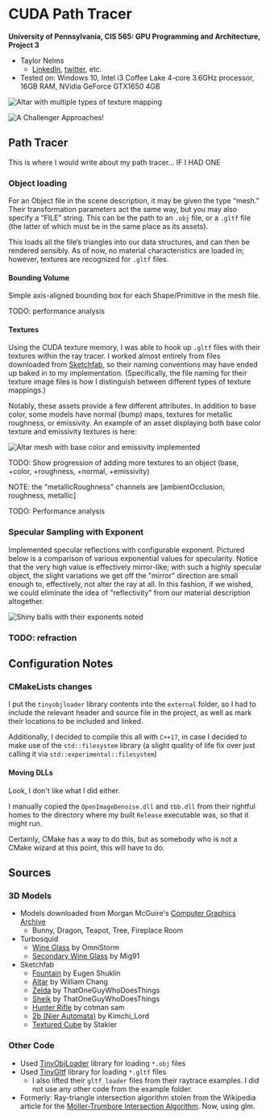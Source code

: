 CUDA Path Tracer
================

**University of Pennsylvania, CIS 565: GPU Programming and Architecture, Project 3**

* Taylor Nelms
  * [LinkedIn](https://www.linkedin.com/in/taylor-k-7b2110191/), [twitter](https://twitter.com/nelms_taylor), etc.
* Tested on: Windows 10, Intel i3 Coffee Lake 4-core 3.6GHz processor, 16GB RAM, NVidia GeForce GTX1650 4GB

![Altar with multiple types of texture mapping](progressImages/day7AltarTexture3crop.png)

![A Challenger Approaches!](progressImages/day6MetalZelda.png)

## Path Tracer

This is where I would write about my path tracer... IF I HAD ONE

### Object loading

For an Object file in the scene description, it may be given the type “mesh.” Their transformation parameters act the same way, but you may also specify a “FILE” string. This can be the path to an `.obj` file, or a `.gltf` file (the latter of which must be in the same place as its assets).

This loads all the file’s triangles into our data structures, and can then be rendered sensibly. As of now, no material characteristics are loaded in; however, textures are recognized for `.gltf` files.

#### Bounding Volume

Simple axis-aligned bounding box for each Shape/Primitive in the mesh file.

TODO: performance analysis

#### Textures

Using the CUDA texture memory, I was able to hook up `.gltf` files with their textures within the ray tracer. I worked almost entirely from files downloaded from [Sketchfab](https://sketchfab.com/), so their naming conventions may have ended up baked in to my implementation. (Specifically, the file naming for their texture image files is how I distinguish between different types of texture mappings.)

Notably, these assets provide a few different attributes. In addition to base color, some models have normal (bump) maps, textures for metallic roughness, or emissivity. An example of an asset displaying both base color texture and emissivity textures is here:

![Altar mesh with base color and emissivity implemented](progressImages/day7AltarTexture2.png)

TODO: Show progression of adding more textures to an object (base, +color, +roughness, +normal, +emissivity)

NOTE: the "metallicRoughness" channels are \[ambientOcclusion, roughness, metallic\]

TODO: Performance analysis

### Specular Sampling with Exponent

Implemented specular reflections with configurable exponent. Pictured below is a comparison of various exponential values for specularity. Notice that the very high value is effectively mirror-like; with such a highly specular object, the slight variations we get off the "mirror" direction are small enough to, effectively, not alter the ray at all. In this fashion, if we wished, we could eliminate the idea of "reflectivity" from our material description altogether.

![Shiny balls with their exponents noted](progressImages/day4ShinyBallAnnotated.png)

### TODO: refraction

## Configuration Notes

### CMakeLists changes

I put the `tinyobjloader` library contents into the `external` folder, so I had to include the relevant header and source file in the project, as well as mark their locations to be included and linked.

Additionally, I decided to compile this all with `C++17`, in case I decided to make use of the `std::filesystem` library (a slight quality of life fix over just calling it via `std::experimental::filesystem`)

#### Moving DLLs

Look, I don't like what I did either.

I manually copied the `OpenImageDenoise.dll` and `tbb.dll` from their rightful homes to the directory where my built `Release` executable was, so that it might run.

Certainly, CMake has a way to do this, but as somebody who is not a CMake wizard at this point, this will have to do.

## Sources

### 3D Models
* Models downloaded from Morgan McGuire's [Computer Graphics Archive](https://casual-effects.com/data)
    * Bunny, Dragon, Teapot, Tree, Fireplace Room
* Turbosquid
    * [Wine Glass](https://www.turbosquid.com/FullPreview/Index.cfm/ID/667624) by OmniStorm
    * [Secondary Wine Glass](https://www.turbosquid.com/FullPreview/Index.cfm/ID/932821) by Mig91
* Sketchfab
    * [Fountain](https://sketchfab.com/3d-models/fountain-07b16f0c118d4073a81522a526183c11) by Eugen Shuklin
    * [Altar](https://sketchfab.com/3d-models/altar-9b20f669e75441bcb34476255d248564) by William Chang
    * [Zelda](https://sketchfab.com/3d-models/ssbb-zelda-6612b024962b4141b1f867babe0f0e6c) by ThatOneGuyWhoDoesThings
    * [Sheik](https://sketchfab.com/3d-models/ssbb-sheik-4916d918d2c44f6bb984b59f082fc48c) by ThatOneGuyWhoDoesThings
    * [Hunter Rifle](https://sketchfab.com/3d-models/hunter-rifle-wip-ae83df4cc35c4eff89b34f266de9af3c) by cotman sam
    * [2b (Nier Automata)](https://sketchfab.com/3d-models/2b-7f6592832c464477b866ad81c21b720e) by Kimchi_Lord
    * [Textured Cube](https://sketchfab.com/3d-models/textured-cube-a883bf6dfd144419929067067c7f6dff) by Stakler

### Other Code
* Used [TinyObjLoader](https://github.com/syoyo/tinyobjloader) library for loading `*.obj` files
* Used [TinyGltf](https://github.com/syoyo/tinygltf) library for loading `*.gltf` files
    * I also lifted their `gltf_loader` files from their raytrace examples. I did not use any other code from the example folder.
* Formerly: Ray-triangle intersection algorithm stolen from the Wikipedia article for the [Moller-Trumbore Intersection Algorithm](https://en.wikipedia.org/wiki/M%C3%B6ller%E2%80%93Trumbore_intersection_algorithm). Now, using glm.
   
